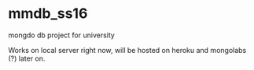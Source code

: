 # mmdb_ss16
mongdo db project for university

Works on local server right now, will be hosted on heroku and mongolabs (?) later on.
